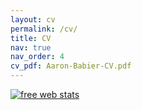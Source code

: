 ```yaml
---
layout: cv
permalink: /cv/
title: CV
nav: true
nav_order: 4
cv_pdf: Aaron-Babier-CV.pdf
---
```




<!-- Default Statcounter code for Tags
https://ababier.github.io/tags/ -->
<script type="text/javascript">
var sc_project=12772979; 
var sc_invisible=1; 
var sc_security="7dbfb006"; 

</script>
<script type="text/javascript"
src="https://www.statcounter.com/counter/counter.js"
async></script>
<noscript><div class="statcounter"><a title="free web stats"
href="https://statcounter.com/" target="_blank"><img
class="statcounter"
src="https://c.statcounter.com/12772979/0/7dbfb006/1/"
alt="free web stats"
referrerPolicy="no-referrer-when-downgrade"></a></div></noscript>
<!-- End of Statcounter Code -->